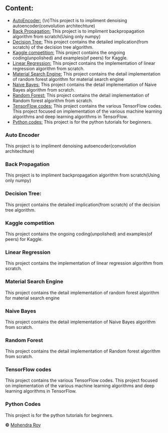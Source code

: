 ## Content:
* [AutoEncoder:](https://github.com/mohendra/My_Projects/tree/master/AutoEncoder)
(\n)This project is to impliment denoising autoencoder(convolution architechture)
* [Back Propagation:](https://github.com/mohendra/My_Projects/tree/master/BackPropa)
This project is to impliment backpropagation algorithm from scratch(Using only numpy)
* [Decision Tree:](https://github.com/mohendra/My_Projects/tree/master/Decision_Tree)
This project contains the detailed implication(from scratch) of the decision tree algorithm.
* [Kaggle competition:](https://github.com/mohendra/My_Projects/tree/master/Kaggle)
This project contains the ongoing coding(unpolished) and examples(of peers) for Kaggle. 
* [Linear Regression:](https://github.com/mohendra/My_Projects/tree/master/LR)
This project contains the implementation of linear regression algorithm from scratch.
* [Material Search Engine:](https://github.com/mohendra/My_Projects/tree/master/Material_Search_Engine)
This project contains the detail implementation of random forest algorithm for material search engine
* [Naive Bayes:](https://github.com/mohendra/My_Projects/tree/master/Naive_Bayes)
This project contains the detail implementation of Naive Bayes algorithm from scratch. 
* [Random Forest:](https://github.com/mohendra/My_Projects/tree/master/Random_Forest)
This project contains the detail implementation of Random forest algorithm from scratch. 
* [TensorFlow codes:](https://github.com/mohendra/My_Projects/tree/master/TF)
This project contains the various TensorFlow codes. This project focused on implementation of the various machine learning algorithms and deep learning algorithms in TensorFlow.
* [Python codes:](https://github.com/mohendra/My_Projects/tree/master/python)
This project is for the python tutorials for beginners.


### Auto Encoder
This project is to impliment denoising autoencoder(convolution architechture)

### Back Propagation
This project is to impliment backpropagation algorithm from scratch(Using only numpy)

### Decision Tree:
This project contains the detailed implication(from scratch) of the decision tree algorithm.

### Kaggle competition
This project contains the ongoing coding(unpolished) and examples(of peers) for Kaggle. 

### Linear Regression
This project contains the implementation of linear regression algorithm from scratch.

### Material Search Engine

This project contains the detail implementation of random forest algorithm for material search engine

### Naive Bayes
This project contains the detail implementation of Naive Bayes algorithm from scratch. 

### Random Forest
This project contains the detail implementation of Random forest algorithm from scratch. 

### TensorFlow codes
This project contains the various TensorFlow codes. This project focused on implementation of the various machine learning algorithms and deep learning algorithms in TensorFlow.

### Python Codes
This project is for the python tutorials for beginners.










**&copy;** [Mohendra Roy](https://scholar.google.co.in/citations?user=pTdyt0YAAAAJ&hl=en)

